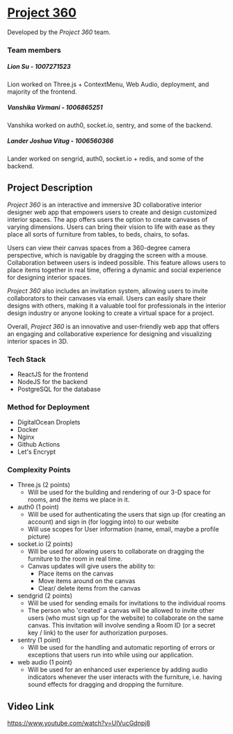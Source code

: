 # [Project 360](https://project360.me)

Developed by the _Project 360_ team.

### Team members

##### Lion Su - 1007271523
Lion worked on Three.js + ContextMenu, Web Audio, deployment, and majority of the frontend.

##### Vanshika Virmani - 1006865251
Vanshika worked on auth0, socket.io, sentry, and some of the backend.

##### Lander Joshua Vitug - 1006560366
Lander worked on sengrid, auth0, socket.io + redis, and some of the backend.

## Project Description

_Project 360_ is an interactive and immersive 3D collaborative interior designer web app that empowers users to create and design customized interior spaces. The app offers users the option to create canvases of varying dimensions. Users can bring their vision to life with ease as they place all sorts of furniture from tables, to beds, chairs, to sofas.

Users can view their canvas spaces from a 360-degree camera perspective, which is navigable by dragging the screen with a mouse. Collaboration between users is indeed possible. This feature allows users to place items together in real time, offering a dynamic and social experience for designing interior spaces.

_Project 360_ also includes an invitation system, allowing users to invite collaborators to their canvases via email. Users can easily share their designs with others, making it a valuable tool for professionals in the interior design industry or anyone looking to create a virtual space for a project.

Overall, _Project 360_ is an innovative and user-friendly web app that offers an engaging and collaborative experience for designing and visualizing interior spaces in 3D.

### Tech Stack

- ReactJS for the frontend
- NodeJS for the backend
- PostgreSQL for the database

### Method for Deployment

- DigitalOcean Droplets
- Docker
- Nginx
- Github Actions
- Let's Encrypt

### Complexity Points

- Three.js (2 points)
  - Will be used for the building and rendering of our 3-D space for rooms, and the items we place in it.
- auth0 (1 point)
  - Will be used for authenticating the users that sign up (for creating an account) and sign in (for logging into) to our website
  - Will use scopes for User information (name, email, maybe a profile picture)
- socket.io (2 points)
  - Will be used for allowing users to collaborate on dragging the furniture to the room in real time.
  - Canvas updates will give users the ability to:
    - Place items on the canvas
    - Move items around on the canvas
    - Clear/ delete items from the canvas
- sendgrid (2 points)
  - Will be used for sending emails for invitations to the individual rooms
  - The person who 'created' a canvas will be allowed to invite other users (who must sign up for the website) to collaborate on the same canvas. This invitation will involve sending a Room ID (or a secret key / link) to the user for authorization purposes.
- sentry (1 point)
  - Will be used for the handling and automatic reporting of errors or exceptions that users run into while using our application.
- web audio (1 point)
  - Will be used for an enhanced user experience by adding audio indicators whenever the user interacts with the furniture, i.e. having sound effects for dragging and dropping the furniture.

## Video Link

https://www.youtube.com/watch?v=UIVucGdnpj8
